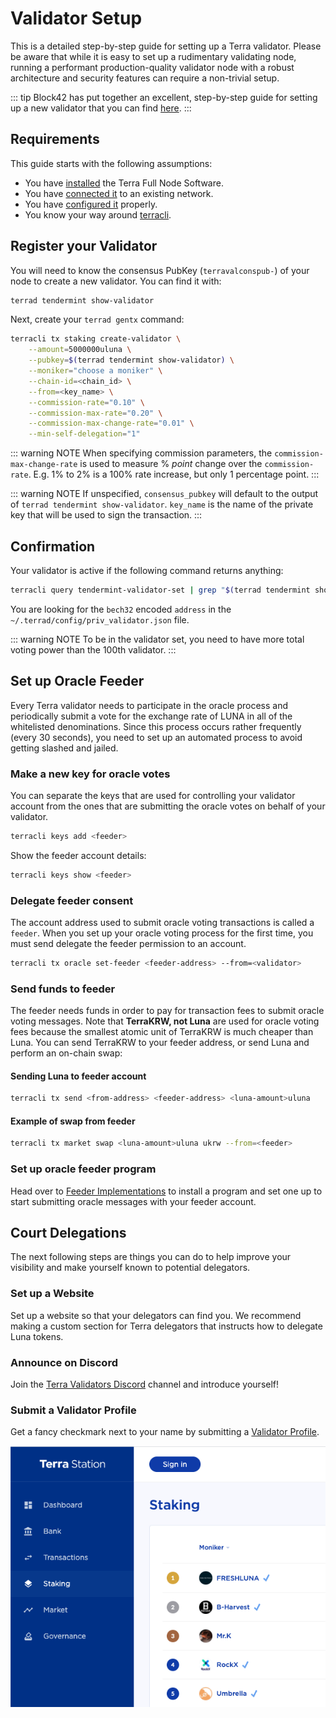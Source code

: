 # Validator Setup

This is a detailed step-by-step guide for setting up a Terra validator. Please be aware that while it is easy to set up a rudimentary validating node, running a performant production-quality validator node with a robust architecture and security features can require a non-trivial setup.

::: tip
Block42 has put together an excellent, step-by-step guide for setting up a new validator that you can find [here](https://medium.com/block42-blockchain-company/how-to-setup-a-terra-luna-validator-node-860d8ea7aea2).
:::

## Requirements

This guide starts with the following assumptions:

- You have [installed](../node/installation) the Terra Full Node Software.
- You have [connected it](../node/join-network) to an existing network.
- You have [configured it](../node/config) properly.
- You know your way around [terracli](../terracli).

## Register your Validator

You will need to know the consensus PubKey (`terravalconspub-`) of your node to create a new validator. You can find it with:

```bash
terrad tendermint show-validator
```

Next, create your `terrad gentx` command:

```bash
terracli tx staking create-validator \
    --amount=5000000uluna \
    --pubkey=$(terrad tendermint show-validator) \
    --moniker="choose a moniker" \
    --chain-id=<chain_id> \
    --from=<key_name> \
    --commission-rate="0.10" \
    --commission-max-rate="0.20" \
    --commission-max-change-rate="0.01" \
    --min-self-delegation="1"
```

::: warning NOTE
When specifying commission parameters, the `commission-max-change-rate` is used to measure % _point_ change over the `commission-rate`. E.g. 1% to 2% is a 100% rate increase, but only 1 percentage point.
:::

::: warning NOTE
If unspecified, `consensus_pubkey` will default to the output of `terrad tendermint show-validator`. `key_name` is the name of the private key that will be used to sign the transaction.
:::

## Confirmation

Your validator is active if the following command returns anything:

```bash
terracli query tendermint-validator-set | grep "$(terrad tendermint show-validator)"
```

You are looking for the `bech32` encoded `address` in the `~/.terrad/config/priv_validator.json` file.

::: warning NOTE
To be in the validator set, you need to have more total voting power than the 100th validator.
:::

## Set up Oracle Feeder

Every Terra validator needs to participate in the oracle process and periodically submit a vote for the exchange rate of LUNA in all of the whitelisted denominations. Since this process occurs rather frequently (every 30 seconds), you need to set up an automated process to avoid getting slashed and jailed.

### Make a new key for oracle votes

You can separate the keys that are used for controlling your validator account from the ones that are submitting the oracle votes on behalf of your validator.

```bash
terracli keys add <feeder>
```

Show the feeder account details:

```bash
terracli keys show <feeder>
```

### Delegate feeder consent

The account address used to submit oracle voting transactions is called a `feeder`. When you set up your oracle voting process for the first time, you must send delegate the feeder permission to an account.

```bash
terracli tx oracle set-feeder <feeder-address> --from=<validator>
```

### Send funds to feeder

The feeder needs funds in order to pay for transaction fees to submit oracle voting messages. Note that **TerraKRW, not Luna** are used for oracle voting fees because the smallest atomic unit of TerraKRW is much cheaper than Luna. You can send TerraKRW to your feeder address, or send Luna and perform an on-chain swap:

#### Sending Luna to feeder account

```bash
terracli tx send <from-address> <feeder-address> <luna-amount>uluna
```

#### Example of swap from feeder

```bash
terracli tx market swap <luna-amount>uluna ukrw --from=<feeder>
```

### Set up oracle feeder program

Head over to [Feeder Implementations](./oracle.md#feeder-implementations) to install a program and set one up to start submitting oracle messages with your feeder account.

## Court Delegations

The next following steps are things you can do to help improve your visibility and make yourself known to potential delegators.

### Set up a Website

Set up a website so that your delegators can find you. We recommend making a custom section for Terra delegators that instructs how to delegate Luna tokens.

### Announce on Discord

Join the [Terra Validators Discord](https://discord.gg/ZHBuKda) channel and introduce yourself!

### Submit a Validator Profile

Get a fancy checkmark next to your name by submitting a [Validator Profile](https://github.com/terra-money/validator-profiles).

![validator-profile](/img/screens/validator-check.png)
